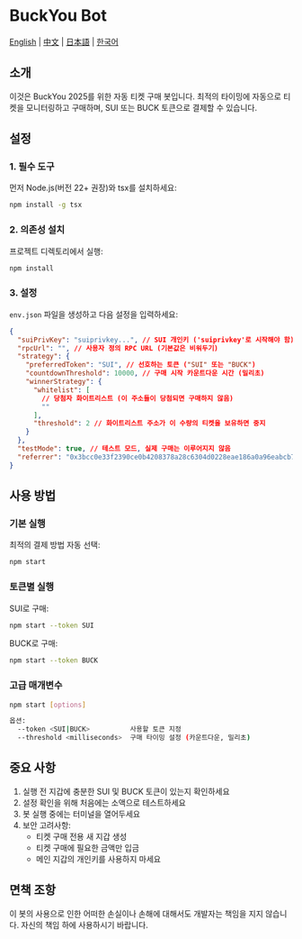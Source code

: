 # BuckYou Bot

[English](README.md) | [中文](README_CN.md) | [日本語](README_JP.md) | [한국어](README_KR.md)

## 소개

이것은 BuckYou 2025를 위한 자동 티켓 구매 봇입니다. 최적의 타이밍에 자동으로 티켓을 모니터링하고 구매하며, SUI 또는 BUCK 토큰으로 결제할 수 있습니다.

## 설정

### 1. 필수 도구

먼저 Node.js(버전 22+ 권장)와 tsx를 설치하세요:

```bash
npm install -g tsx
```

### 2. 의존성 설치

프로젝트 디렉토리에서 실행:

```bash
npm install
```

### 3. 설정

`env.json` 파일을 생성하고 다음 설정을 입력하세요:

```json
{
  "suiPrivKey": "suiprivkey...", // SUI 개인키 ('suiprivkey'로 시작해야 함)
  "rpcUrl": "", // 사용자 정의 RPC URL (기본값은 비워두기)
  "strategy": {
    "preferredToken": "SUI", // 선호하는 토큰 ("SUI" 또는 "BUCK")
    "countdownThreshold": 10000, // 구매 시작 카운트다운 시간 (밀리초)
    "winnerStrategy": {
      "whitelist": [
        // 당첨자 화이트리스트 (이 주소들이 당첨되면 구매하지 않음)
        ""
      ],
      "threshold": 2 // 화이트리스트 주소가 이 수량의 티켓을 보유하면 중지
    }
  },
  "testMode": true, // 테스트 모드, 실제 구매는 이루어지지 않음
  "referrer": "0x3bcc0e33f2390ce0b4208378a28c6304d0228eae186a0a96eabcb7fb7e5a6a31" // 추천인 주소
}
```

## 사용 방법

### 기본 실행

최적의 결제 방법 자동 선택:

```bash
npm start
```

### 토큰별 실행

SUI로 구매:

```bash
npm start --token SUI
```

BUCK로 구매:

```bash
npm start --token BUCK
```

### 고급 매개변수

```bash
npm start [options]

옵션:
  --token <SUI|BUCK>          사용할 토큰 지정
  --threshold <milliseconds>  구매 타이밍 설정 (카운트다운, 밀리초)
```

## 중요 사항

1. 실행 전 지갑에 충분한 SUI 및 BUCK 토큰이 있는지 확인하세요
2. 설정 확인을 위해 처음에는 소액으로 테스트하세요
3. 봇 실행 중에는 터미널을 열어두세요
4. 보안 고려사항:
   - 티켓 구매 전용 새 지갑 생성
   - 티켓 구매에 필요한 금액만 입금
   - 메인 지갑의 개인키를 사용하지 마세요

## 면책 조항

이 봇의 사용으로 인한 어떠한 손실이나 손해에 대해서도 개발자는 책임을 지지 않습니다. 자신의 책임 하에 사용하시기 바랍니다.

